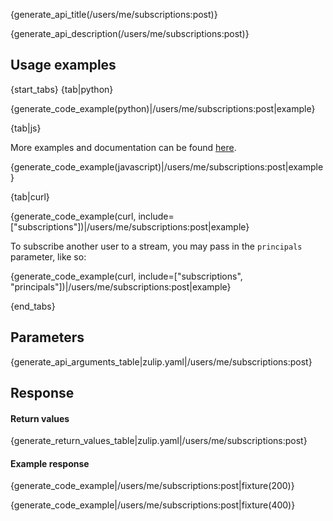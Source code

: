 {generate_api_title(/users/me/subscriptions:post)}

{generate_api_description(/users/me/subscriptions:post)}

## Usage examples

{start_tabs}
{tab|python}

{generate_code_example(python)|/users/me/subscriptions:post|example}

{tab|js}

More examples and documentation can be found [here](https://github.com/zulip/zulip-js).

{generate_code_example(javascript)|/users/me/subscriptions:post|example}

{tab|curl}

{generate_code_example(curl, include=["subscriptions"])|/users/me/subscriptions:post|example}

To subscribe another user to a stream, you may pass in
the `principals` parameter, like so:

{generate_code_example(curl, include=["subscriptions", "principals"])|/users/me/subscriptions:post|example}

{end_tabs}

## Parameters

{generate_api_arguments_table|zulip.yaml|/users/me/subscriptions:post}

## Response

#### Return values

{generate_return_values_table|zulip.yaml|/users/me/subscriptions:post}

#### Example response

{generate_code_example|/users/me/subscriptions:post|fixture(200)}

{generate_code_example|/users/me/subscriptions:post|fixture(400)}
